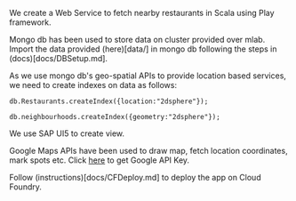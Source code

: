 We create a Web Service to fetch nearby restaurants in Scala using Play framework.

Mongo db has been used to store data on cluster provided over mlab. Import the data provided (here)[data/] in mongo db following the steps in (docs)[docs/DBSetup.md].

As we use mongo db's geo-spatial APIs to provide location based services, we need to create indexes on data as follows:

`db.Restaurants.createIndex({location:"2dsphere"});`

`db.neighbourhoods.createIndex({geometry:"2dsphere"});`

We use SAP UI5 to create view.

Google Maps APIs have been used to draw map, fetch location coordinates, mark spots etc. Click [here](https://developers.google.com/maps/documentation/javascript/get-api-key) to get Google API Key.

Follow (instructions)[docs/CFDeploy.md] to deploy the app on Cloud Foundry.
